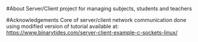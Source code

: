 #About
Server/Client project for managing subjects, students and teachers

#Acknowledgements
Core of server/client network communication done using modified version of tutorial available at: https://www.binarytides.com/server-client-example-c-sockets-linux/
